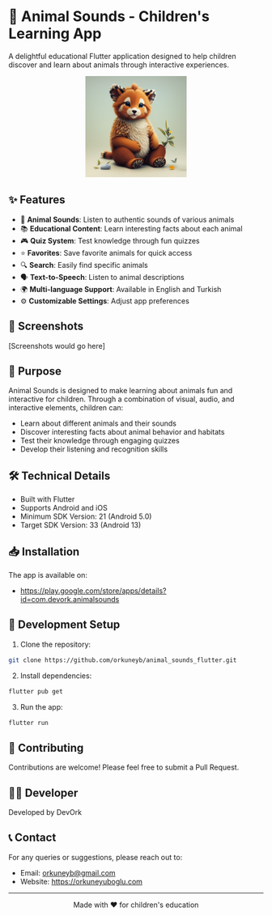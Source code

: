 # 🦁 Animal Sounds - Children's Learning App

A delightful educational Flutter application designed to help children discover and learn about animals through interactive experiences.

<p align="center">
  <img src="assets/icon/icon.png" width="200" alt="App Icon">
</p>

## ✨ Features

- 🎵 **Animal Sounds**: Listen to authentic sounds of various animals
- 📚 **Educational Content**: Learn interesting facts about each animal
- 🎮 **Quiz System**: Test knowledge through fun quizzes
- ⭐ **Favorites**: Save favorite animals for quick access
- 🔍 **Search**: Easily find specific animals
- 🗣️ **Text-to-Speech**: Listen to animal descriptions
- 🌍 **Multi-language Support**: Available in English and Turkish
- ⚙️ **Customizable Settings**: Adjust app preferences

## 📱 Screenshots

[Screenshots would go here]

## 🎯 Purpose

Animal Sounds is designed to make learning about animals fun and interactive for children. Through a combination of visual, audio, and interactive elements, children can:

- Learn about different animals and their sounds
- Discover interesting facts about animal behavior and habitats
- Test their knowledge through engaging quizzes
- Develop their listening and recognition skills

## 🛠️ Technical Details

- Built with Flutter
- Supports Android and iOS
- Minimum SDK Version: 21 (Android 5.0)
- Target SDK Version: 33 (Android 13)

## 📥 Installation

The app is available on:

- https://play.google.com/store/apps/details?id=com.devork.animalsounds

## 🔧 Development Setup

1. Clone the repository:
```bash
git clone https://github.com/orkuneyb/animal_sounds_flutter.git
```

2. Install dependencies:
```bash
flutter pub get
```

3. Run the app:
```bash
flutter run
```

## 🤝 Contributing

Contributions are welcome! Please feel free to submit a Pull Request.

## 👨‍💻 Developer

Developed by DevOrk

## 📞 Contact

For any queries or suggestions, please reach out to:
- Email: orkuneyb@gmail.com
- Website: https://orkuneyuboglu.com

---

<p align="center">
  Made with ❤️ for children's education
</p>
